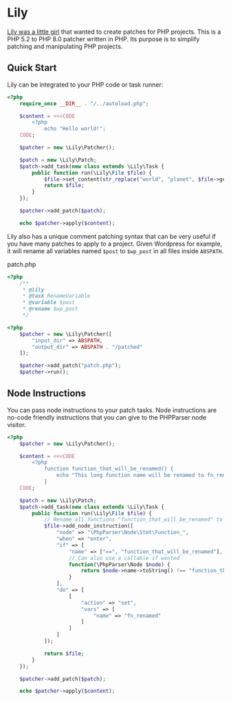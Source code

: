 Lily
===
[Lily was a little girl](https://www.youtube.com/watch?v=hdonNbzHHXE) that wanted to create patches for PHP projects.
This is a PHP 5.2 to PHP 8.0 patcher written in PHP. Its purpose is to simplify patching and manipulating PHP projects.

Quick Start
---

Lily can be integrated to your PHP code or task runner:

```php
<?php
    require_once __DIR__ . "/../autoload.php";

    $content = <<<CODE
        <?php
            echo "Hello world!";
    CODE;

    $patcher = new \Lily\Patcher();

    $patch = new \Lily\Patch;
    $patch->add_task(new class extends \Lily\Task {
        public function run(\Lily\File $file) {
            $file->set_content(str_replace("world", "planet", $file->get_content()));
            return $file;
        }
    });

    $patcher->add_patch($patch);

    echo $patcher->apply($content);
```

Lily also has a unique comment patching syntax that can be very useful if you have many patches to apply to a project.
Given Wordpress for example, it will rename all variables named `$post` to `$wp_post` in all files inside `ABSPATH`.

patch.php
```php
<?php
    /**
     * @lily
     * @task RenameVariable
     * @variable $post
     * @rename $wp_post
     */
```

```php
<?php
    $patcher = new \Lily\Patcher([
        "input_dir" => ABSPATH,
        "output_dir" => ABSPATH . "/patched"
    ]);

    $patcher->add_patch("patch.php");
    $patcher->run();
```

Node Instructions
---

You can pass node instructions to your patch tasks.
Node instructions are no-code friendly instructions that you can give to the PHPParser node visitor.

```php
<?php
    $patcher = new \Lily\Patcher();

    $content = <<<CODE
        <?php
            function function_that_will_be_renamed() {
                echo "This long function name will be renamed to fn_renamed, isn't it great?";
            }
    CODE;

    $patch = new \Lily\Patch;
    $patch->add_task(new class extends \Lily\Task {
        public function run(\Lily\File $file) {
            // Rename all functions "function_that_will_be_renamed" to "fn_renamed"
            $file->add_node_instruction([
                "node" => "\PhpParser\Node\Stmt\Function_",
                "when" => "enter",
                "if" => [
                    "name" => ["==", "function_that_will_be_renamed"],
                    // Can also use a callable if wanted
                    function(\PhpParser\Node $node) {
                        return $node->name->toString() !== "function_that_cant_be_renamed";
                    }
                ],
                "do" => [
                    [
                        "action" => "set",
                        "vars" => [
                            "name" => "fn_renamed"
                        ]
                    ]
                ]
            ]);

            return $file;
        }
    });

    $patcher->add_patch($patch);

    echo $patcher->apply($content);
```